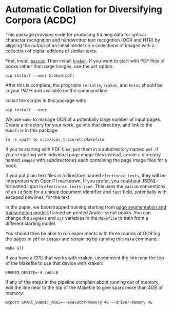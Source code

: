 # Automatic Collation for Diversifying Corpora (ACDC)

This package provides code for producing training data for optical character recognition and handwritten text recogntion (OCR and HTR) by aligning the output of an initial model on a collections of images with a collection of digital editions of similar texts.

First, install [`passim`](https://github.com/dasmiq/passim). Then install [`kraken`](https://github.com/mittagessen/kraken).  If you want to start with PDF files of books rather than page images, use the `pdf` option:
```
pip install --user kraken[pdf]
```

After this is complete, the programs `seriatim`, `kraken`, and `ketos` should be in your PATH and available on the command line.

Install the scripts in this package with:
```
pip install --user .
```

We use `make` to manage OCR of a potentially large number of input pages.  Create a directory for your work, go into that directory, and link to the `Makefile` in this package:
```
ln -s <path to src>/acdc_train/etc/Makefile
```

If you're starting with PDF files, put them in a subdirectory named `pdf`.  If you're starting with individual page image files instead, create a directory named `images` with subdirectories each containing the page image files for a book.

If you put plain text files in a directory named `electronic_texts`, they will be interpreted with OpenITI markdown.  If you prefer, you could put JSONL-formatted input in `electronic_texts.json`.  This uses the `passim` conventions of an `id` field for a unique document identifier and `text` field, potentially with escaped newlines, for the text.

In the paper, we bootstrapped training starting from [page segmentation and transcription models](https://github.com/OpenITI/arabic_script_ocr_models) trained on printed Arabic-script books.  You can change the `segment` and `ocr` variables in the `Makefile` to train from a different starting model.

You should then be able to run experiments with three rounds of OCR'ing the pages in `pdf` or `images` and retraining by running this `make` command:
```
make all
```

If you have a GPU that works with kraken, uncomment the line near the top of the Makefile to use that device with kraken:
```
KRAKEN_DEVICE=-d cuda:0
```

If any of the steps in the pipeline complain about running out of memory, edit the line near to the top of the Makefile to give spark more than 4GB of memory:
```
export SPARK_SUBMIT_ARGS=--executor-memory 4G --driver-memory 4G
```
